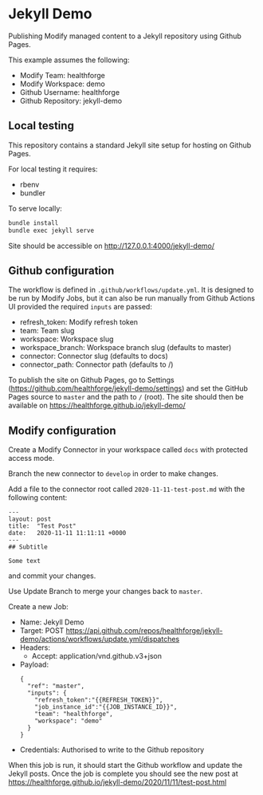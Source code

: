 # Jekyll Demo

Publishing Modify managed content to a Jekyll repository using Github Pages.

This example assumes the following:
- Modify Team: healthforge
- Modify Workspace: demo
- Github Username: healthforge
- Github Repository: jekyll-demo

## Local testing

This repository contains a standard Jekyll site setup for hosting on Github Pages.

For local testing it requires:

- rbenv
- bundler

To serve locally:
```bash
bundle install
bundle exec jekyll serve
```

Site should be accessible on http://127.0.0.1:4000/jekyll-demo/

## Github configuration

The workflow is defined in `.github/workflows/update.yml`. It is designed to be run by Modify Jobs,
but it can also be run manually from Github Actions UI provided the required `inputs` are passed:

- refresh_token: Modify refresh token
- team: Team slug
- workspace: Workspace slug
- workspace_branch: Workspace branch slug (defaults to master)
- connector: Connector slug (defaults to docs)
- connector_path: Connector path (defaults to /)

To publish the site on Github Pages, go to Settings (https://github.com/healthforge/jekyll-demo/settings)
and set the GitHub Pages source to `master` and the path to `/` (root). The site should then be
available on https://healthforge.github.io/jekyll-demo/

## Modify configuration

Create a Modify Connector in your workspace called `docs` with protected access mode.

Branch the new connector to `develop` in order to make changes.

Add a file to the connector root called `2020-11-11-test-post.md` with the following content:
```
---
layout: post
title:  "Test Post"
date:   2020-11-11 11:11:11 +0000
---
## Subtitle

Some text
``` 
and commit your changes.

Use Update Branch to merge your changes back to `master`.

Create a new Job:

- Name: Jekyll Demo
- Target: POST https://api.github.com/repos/healthforge/jekyll-demo/actions/workflows/update.yml/dispatches
- Headers:
    - Accept: application/vnd.github.v3+json
- Payload:
    ```
    {
      "ref": "master",
      "inputs": {
        "refresh_token":"{{REFRESH_TOKEN}}",
        "job_instance_id":"{{JOB_INSTANCE_ID}}",
        "team": "healthforge",
        "workspace": "demo"
      }
    }
    ```
- Credentials: Authorised to write to the Github repository

When this job is run, it should start the Github workflow and update the Jekyll posts. Once the job
is complete you should see the new post at https://healthforge.github.io/jekyll-demo/2020/11/11/test-post.html